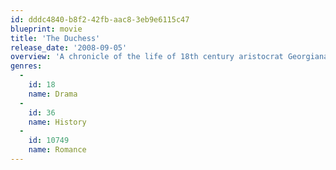 ```yaml
---
id: dddc4840-b8f2-42fb-aac8-3eb9e6115c47
blueprint: movie
title: 'The Duchess'
release_date: '2008-09-05'
overview: 'A chronicle of the life of 18th century aristocrat Georgiana, Duchess of Devonshire, who was reviled for her extravagant political and personal life.'
genres:
  -
    id: 18
    name: Drama
  -
    id: 36
    name: History
  -
    id: 10749
    name: Romance
---
```

